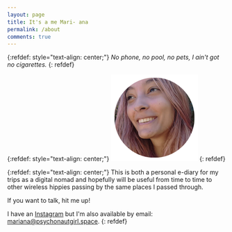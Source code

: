 ```yaml
---
layout: page
title: It's a me Mari- ana
permalink: /about
comments: true
---
```

{:refdef: style="text-align: center;"}
*No phone, no pool, no pets, I ain't got no cigarettes.*
{: refdef}

{:refdef: style="text-align: center;"}
![My Image](/assets/images/mariana.png)
{: refdef}


{:refdef: style="text-align: center;"}
This is both a personal e-diary for my trips as a digital nomad and hopefully will be useful from time to time to other wireless hippies passing by the same places I passed through.

If you want to talk, hit me up!

I have an [Instagram](instagram.com/wirelesshippie/) but I'm also available by email: [mariana@psychonautgirl.space](mariana@psychonautgirl.space).
{: refdef}